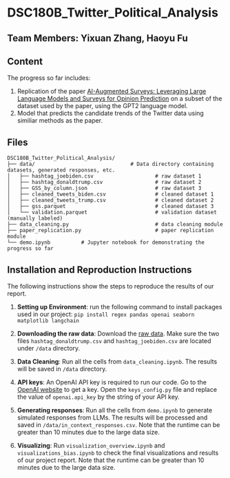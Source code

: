 # DSC180B_Twitter_Political_Analysis

## Team Members: Yixuan Zhang, Haoyu Fu

## Content
The progress so far includes:
1. Replication of the paper [AI-Augmented Surveys: Leveraging Large Language Models and Surveys for Opinion Prediction](https://arxiv.org/pdf/2305.09620.pdf) on a subset of the dataset used by the paper, using the GPT2 language model.
2. Model that predicts the candidate trends of the Twitter data using similiar methods as the paper.

## Files

```
DSC180B_Twitter_Political_Analysis/
├── data/                               # Data directory containing datasets, generated responses, etc.
│   ├── hashtag_joebiden.csv                    # raw dataset 1
│   ├── hashtag_donaldtrump.csv                 # raw dataset 2
│   ├── GSS_by_column.json                      # raw dataset 3
│   ├── cleaned_tweets_biden.csv                # cleaned dataset 1
│   ├── cleaned_tweets_trump.csv                # cleaned dataset 2
│   ├── gss.parquet                             # cleaned dataset 3
│   └── validation.parquet                      # validation dataset (manually labeled)
├── data_cleaning.py                            # data cleaning module
├── paper_replication.py                        # paper replication module
└── demo.ipynb          # Jupyter notebook for demonstrating the progress so far
```

## Installation and Reproduction Instructions
The following instructions show the steps to reproduce the results of our report. 
1. **Setting up Environment**: run the following command to install packages used in our project: ```pip install regex pandas openai seaborn matplotlib langchain``` 

2. **Downloading the raw data**: Download the [raw data](https://www.kaggle.com/datasets/manchunhui/us-election-2020-tweets/). Make sure the two files `hashtag_donaldtrump.csv` and `hashtag_joebiden.csv` are located under `/data` directory.

3. **Data Cleaning**: Run all the cells from `data_cleaning.ipynb`. The results will be saved in `/data` directory.

4. **API keys**: An OpenAI API key is required to run our code. Go to the [OpenAI website](https://platform.openai.com/api-keys) to get a key. Open the `keys_config.py` file and replace the value of `openai.api_key` by the string of your API key.

5. **Generating responses**: Run all the cells from `demo.ipynb` to generate simulated responses from LLMs. The results will be processed and saved in `/data/in_context_responses.csv`. Note that the runtime can be greater than 10 minutes due to the large data size.

6. **Visualizing**: Run `visualization_overview.ipynb` and `visualizations_bias.ipynb` to check the final visualizations and results of our project report. Note that the runtime can be greater than 10 minutes due to the large data size.
